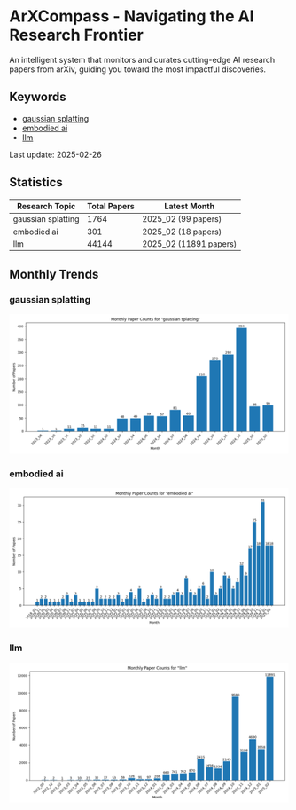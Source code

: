 # ArXCompass - Navigating the AI Research Frontier
An intelligent system that monitors and curates cutting-edge AI research papers from arXiv, guiding you toward the most impactful discoveries.

## Keywords

- [gaussian splatting](gaussian_splatting/)
- [embodied ai](embodied_ai/)
- [llm](llm/)

Last update: 2025-02-26

## Statistics

| Research Topic | Total Papers | Latest Month |
| --- | --- | --- |
| gaussian splatting | 1764 | 2025_02 (99 papers) |
| embodied ai | 301 | 2025_02 (18 papers) |
| llm | 44144 | 2025_02 (11891 papers) |

## Monthly Trends

### gaussian splatting

![Monthly Paper Counts for gaussian splatting](gaussian_splatting/monthly_stats.png)

### embodied ai

![Monthly Paper Counts for embodied ai](embodied_ai/monthly_stats.png)

### llm

![Monthly Paper Counts for llm](llm/monthly_stats.png)

